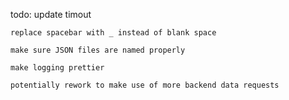 todo:
	update timout

	replace spacebar with _ instead of blank space

	make sure JSON files are named properly

	make logging prettier

	potentially rework to make use of more backend data requests